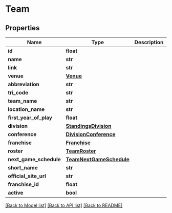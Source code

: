 # Team

## Properties
Name | Type | Description | Notes
------------ | ------------- | ------------- | -------------
**id** | **float** |  | [optional] 
**name** | **str** |  | [optional] 
**link** | **str** |  | [optional] 
**venue** | [**Venue**](Venue.md) |  | [optional] 
**abbreviation** | **str** |  | [optional] 
**tri_code** | **str** |  | [optional] 
**team_name** | **str** |  | [optional] 
**location_name** | **str** |  | [optional] 
**first_year_of_play** | **float** |  | [optional] 
**division** | [**StandingsDivision**](StandingsDivision.md) |  | [optional] 
**conference** | [**DivisionConference**](DivisionConference.md) |  | [optional] 
**franchise** | [**Franchise**](Franchise.md) |  | [optional] 
**roster** | [**TeamRoster**](TeamRoster.md) |  | [optional] 
**next_game_schedule** | [**TeamNextGameSchedule**](TeamNextGameSchedule.md) |  | [optional] 
**short_name** | **str** |  | [optional] 
**official_site_url** | **str** |  | [optional] 
**franchise_id** | **float** |  | [optional] 
**active** | **bool** |  | [optional] 

[[Back to Model list]](../README.md#documentation-for-models) [[Back to API list]](../README.md#documentation-for-api-endpoints) [[Back to README]](../README.md)


